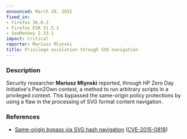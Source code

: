 ```yaml
---
announced: March 20, 2015
fixed_in:
- Firefox 36.0.3
- Firefox ESR 31.5.2
- SeaMonkey 2.33.1
impact: Critical
reporter: Mariusz Mlynski
title: Privilege escalation through SVG navigation
---
```


<h3>Description</h3>

<p>Security researcher <strong>Mariusz Mlynski</strong> reported, through HP
Zero Day Initiative's Pwn2Own contest, a method to run arbitrary scripts in a
privileged context. This bypassed the same-origin policy protections by using a
flaw in the processing of SVG format content navigation.
</p>

<h3>References</h3>

<ul>
  <li><a href="https://bugzilla.mozilla.org/show_bug.cgi?id=1144988">
       Same-origin bypass via SVG hash navigation</a>
(<a href="http://cve.mitre.org/cgi-bin/cvename.cgi?name=CVE-2015-0818"
class="ex-ref">CVE-2015-0818</a>)</li>
</ul>



